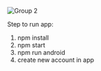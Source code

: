 ![Group 2](https://github.com/Amirelo/LaptopStoreAppFirebase/assets/80700398/7cb8b254-9b3c-4960-90f8-75d9883b8e44)


Step to run app:

1. npm install
2. npm start
3. npm run android
4. create new account in app
